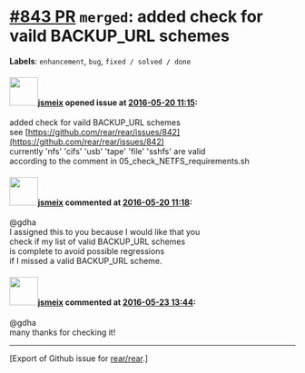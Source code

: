 [\#843 PR](https://github.com/rear/rear/pull/843) `merged`: added check for vaild BACKUP\_URL schemes
=====================================================================================================

**Labels**: `enhancement`, `bug`, `fixed / solved / done`

#### <img src="https://avatars.githubusercontent.com/u/1788608?u=925fc54e2ce01551392622446ece427f51e2f0ce&v=4" width="50">[jsmeix](https://github.com/jsmeix) opened issue at [2016-05-20 11:15](https://github.com/rear/rear/pull/843):

added check for vaild BACKUP\_URL schemes  
see
[https://github.com/rear/rear/issues/842](https://github.com/rear/rear/issues/842)  
currently 'nfs' 'cifs' 'usb' 'tape' 'file' 'sshfs' are valid  
according to the comment in 05\_check\_NETFS\_requirements.sh

#### <img src="https://avatars.githubusercontent.com/u/1788608?u=925fc54e2ce01551392622446ece427f51e2f0ce&v=4" width="50">[jsmeix](https://github.com/jsmeix) commented at [2016-05-20 11:18](https://github.com/rear/rear/pull/843#issuecomment-220580322):

@gdha  
I assigned this to you because I would like that you  
check if my list of valid BACKUP\_URL schemes  
is complete to avoid possible regressions  
if I missed a valid BACKUP\_URL scheme.

#### <img src="https://avatars.githubusercontent.com/u/1788608?u=925fc54e2ce01551392622446ece427f51e2f0ce&v=4" width="50">[jsmeix](https://github.com/jsmeix) commented at [2016-05-23 13:44](https://github.com/rear/rear/pull/843#issuecomment-220984087):

@gdha  
many thanks for checking it!

------------------------------------------------------------------------

\[Export of Github issue for
[rear/rear](https://github.com/rear/rear).\]
